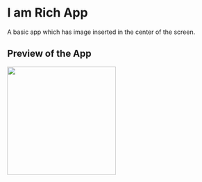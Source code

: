 # I am Rich App

A basic app which has image inserted in the center of the screen.

## Preview of the App
<img src="https://github.com/manvendrasingh09/Codes/assets/113695456/5c3a5bcf-f613-4c52-84ba-fb9da1790f33" width="250" >
